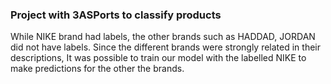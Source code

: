 ### Project with 3ASPorts to classify products
While NIKE brand had labels, the other brands such as HADDAD, JORDAN did not have labels.
Since the different brands were strongly related in their descriptions, It was possible to train our model with the labelled NIKE to make predictions for the other the brands.

